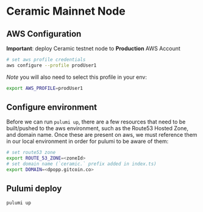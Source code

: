 # Ceramic Mainnet Node

## AWS Configuration

**Important**: deploy Ceramic testnet node to **Production** AWS Account

```sh
# set aws profile credentials
aws configure --profile prodUser1
```

_Note_ you will also need to select this profile in your env:

```sh
export AWS_PROFILE=prodUser1
```

## Configure environment

Before we can run `pulumi up`, there are a few resources that need to be built/pushed to the aws environment, such as the Route53 Hosted Zone, and domain name. Once these are present on aws, we must reference them in our local environment in order for pulumi to be aware of them:

```sh
# set route53 zone
export ROUTE_53_ZONE=<zoneId>
# set domain name (`ceramic.` prefix added in index.ts)
export DOMAIN=<dpopp.gitcoin.co>
```

## Pulumi deploy

```sh
pulumi up
```
